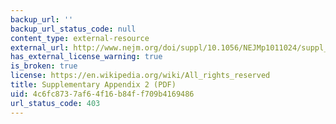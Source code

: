 ```yaml
---
backup_url: ''
backup_url_status_code: null
content_type: external-resource
external_url: http://www.nejm.org/doi/suppl/10.1056/NEJMp1011024/suppl_file/nejmp1011024_appendix2.pdf
has_external_license_warning: true
is_broken: true
license: https://en.wikipedia.org/wiki/All_rights_reserved
title: Supplementary Appendix 2 (PDF)
uid: 4c6fc873-7af6-4f16-b84f-f709b4169486
url_status_code: 403
---
```

